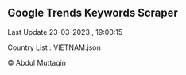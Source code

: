 

## Google Trends Keywords Scraper 
 
Last Update 23-03-2023 , 19:00:15

Country List :
VIETNAM.json



© Abdul Muttaqin 

